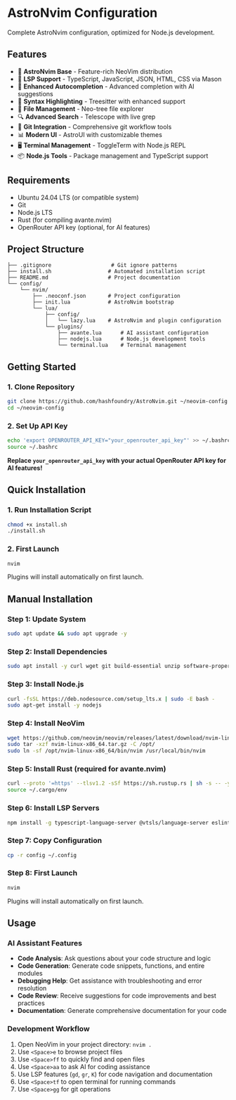 # AstroNvim Configuration

Complete AstroNvim configuration, optimized for Node.js development.

## Features

- 🚀 **AstroNvim Base** - Feature-rich NeoVim distribution
- 🔧 **LSP Support** - TypeScript, JavaScript, JSON, HTML, CSS via Mason
- 📝 **Enhanced Autocompletion** - Advanced completion with AI suggestions
- 🌳 **Syntax Highlighting** - Treesitter with enhanced support
- 📁 **File Management** - Neo-tree file explorer
- 🔍 **Advanced Search** - Telescope with live grep
- 🔀 **Git Integration** - Comprehensive git workflow tools
- 📊 **Modern UI** - AstroUI with customizable themes
- 🖥️ **Terminal Management** - ToggleTerm with Node.js REPL
- 📦 **Node.js Tools** - Package management and TypeScript support

## Requirements

- Ubuntu 24.04 LTS (or compatible system)
- Git
- Node.js LTS
- Rust (for compiling avante.nvim)
- OpenRouter API key (optional, for AI features)

## Project Structure

```
├── .gitignore                   # Git ignore patterns
├── install.sh                  # Automated installation script
├── README.md                   # Project documentation
└── config/
    └── nvim/
        ├── .neoconf.json       # Project configuration
        ├── init.lua            # AstroNvim bootstrap
        └── lua/
            ├── config/
            │   └── lazy.lua    # AstroNvim and plugin configuration
            └── plugins/
                ├── avante.lua      # AI assistant configuration
                ├── nodejs.lua      # Node.js development tools
                └── terminal.lua    # Terminal management
```

## Getting Started

### 1. Clone Repository

```bash
git clone https://github.com/hashfoundry/AstroNvim.git ~/neovim-config
cd ~/neovim-config
```

### 2. Set Up API Key

```bash
echo 'export OPENROUTER_API_KEY="your_openrouter_api_key"' >> ~/.bashrc
source ~/.bashrc
```
**Replace `your_openrouter_api_key` with your actual OpenRouter API key for AI features!**

## Quick Installation

### 1. Run Installation Script

```bash
chmod +x install.sh
./install.sh
```

### 2. First Launch

```bash
nvim
```
Plugins will install automatically on first launch.

## Manual Installation

### Step 1: Update System

```bash
sudo apt update && sudo apt upgrade -y
```

### Step 2: Install Dependencies

```bash
sudo apt install -y curl wget git build-essential unzip software-properties-common
```

### Step 3: Install Node.js

```bash
curl -fsSL https://deb.nodesource.com/setup_lts.x | sudo -E bash -
sudo apt-get install -y nodejs
```

### Step 4: Install NeoVim

```bash
wget https://github.com/neovim/neovim/releases/latest/download/nvim-linux-x86_64.tar.gz
sudo tar -xzf nvim-linux-x86_64.tar.gz -C /opt/
sudo ln -sf /opt/nvim-linux-x86_64/bin/nvim /usr/local/bin/nvim
```

### Step 5: Install Rust (required for avante.nvim)

```bash
curl --proto '=https' --tlsv1.2 -sSf https://sh.rustup.rs | sh -s -- -y
source ~/.cargo/env
```

### Step 6: Install LSP Servers

```bash
npm install -g typescript-language-server @vtsls/language-server eslint_d prettier
```

### Step 7: Copy Configuration

```bash
cp -r config ~/.config
```

### Step 8: First Launch

```bash
nvim
```
Plugins will install automatically on first launch.

## Usage

### AI Assistant Features
- **Code Analysis**: Ask questions about your code structure and logic
- **Code Generation**: Generate code snippets, functions, and entire modules
- **Debugging Help**: Get assistance with troubleshooting and error resolution
- **Code Review**: Receive suggestions for code improvements and best practices
- **Documentation**: Generate comprehensive documentation for your code

### Development Workflow
1. Open NeoVim in your project directory: `nvim .`
2. Use `<Space>e` to browse project files
3. Use `<Space>ff` to quickly find and open files
4. Use `<Space>aa` to ask AI for coding assistance
5. Use LSP features (`gd`, `gr`, `K`) for code navigation and documentation
6. Use `<Space>tf` to open terminal for running commands
7. Use `<Space>gg` for git operations
